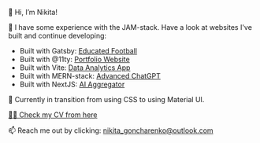 👋 Hi, I’m Nikita!

👀 I have some experience with the JAM-stack. Have a look at websites I've built and continue developing:

<ul>
  <li>Built with Gatsby: <a  target="_blank" href="https://www.educatedfootball.com">Educated Football</a></li>
  <li>Built with @11ty: <a href="https://nikita.educatedfootball.com" target="_blank">Portfolio Website</a></li>
  <li>Built with Vite: <a href="https://data.educatedfootball.com/" target="_blank">Data Analytics App</a></li>
  <li>Built with MERN-stack: <a href="https://chat-nikita-ef.onrender.com" target="_blank">Advanced ChatGPT</a></li>
  <li>Built with NextJS: <a href="https://ai-aggregator-omega.vercel.app" target="_blank">AI Aggregator</a></li>
</ul>

🌱 Currently in transition from using CSS to using Material UI.

<a href="https://viewer.diagrams.net/?tags=%7B%7D&highlight=0000ff&edit=_blank&layers=1&nav=1&title=Resume#Uhttps%3A%2F%2Fraw.githubusercontent.com%2FNGPetrovich%2FNGPetrovich%2Fmain%2FResume"> 👨‍💻 Check my CV from here</a>  

📫 Reach me out by clicking: <a href="mailto:nikita_goncharenko@outlook.com">nikita_goncharenko@outlook.com </a>
